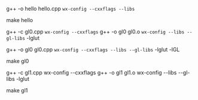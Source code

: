 g++ -o hello hello.cpp `wx-config --cxxflags --libs`

make hello

g++ -c gl0.cpp `wx-config --cxxflags`
g++ -o gl0 gl0.o `wx-config --libs --gl-libs` -lglut

g++ -o gl0 gl0.cpp `wx-config --cxxflags --libs --gl-libs` -lglut -lGL

make gl0

g++ -c gl1.cpp wx-config --cxxflags
g++ -o gl1 gl1.o wx-config --libs --gl-libs -lglut

make gl1